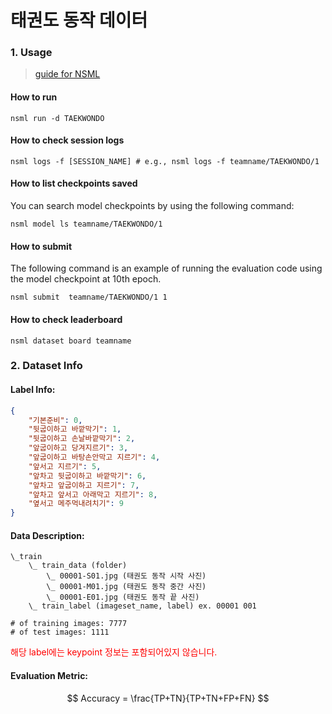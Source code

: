 # 태권도 동작 데이터

### 1. Usage

>  [guide for NSML](https://n-clair.github.io/ai-docs/_build/html/ko_KR/index.html)

#### How to run

```
nsml run -d TAEKWONDO
```

#### How to check session logs
```
nsml logs -f [SESSION_NAME] # e.g., nsml logs -f teamname/TAEKWONDO/1
```

#### How to list checkpoints saved
You can search model checkpoints by using the following command:
```
nsml model ls teamname/TAEKWONDO/1
```

#### How to submit
The following command is an example of running the evaluation code using the model checkpoint at 10th epoch.
```
nsml submit  teamname/TAEKWONDO/1 1
```

#### How to check leaderboard
```
nsml dataset board teamname
```

### 2. Dataset Info



#### Label Info:
```json
{
    "기본준비": 0,
    "뒷굽이하고 바깥막기": 1,
    "뒷굽이하고 손날바깥막기": 2,
    "앞굽이하고 당겨지르기": 3,
    "앞굽이하고 바탕손안막고 지르기": 4,
    "앞서고 지르기": 5,
    "앞차고 뒷굽이하고 바깥막기": 6,
    "앞차고 앞굽이하고 지르기": 7,
    "앞차고 앞서고 아래막고 지르기": 8, 
    "옆서고 메주먹내려치기": 9
}
```



#### Data Description:

```
\_train
    \_ train_data (folder)
        \_ 00001-S01.jpg (태권도 동작 시작 사진)
        \_ 00001-M01.jpg (태권도 동작 중간 사진)
        \_ 00001-E01.jpg (태권도 동작 끝 사진)
    \_ train_label (imageset_name, label) ex. 00001 001

# of training images: 7777
# of test images: 1111

```

<font color='red'> 해당 label에는 keypoint 정보는 포함되어있지 않습니다.</font>

#### Evaluation Metric:

$$
Accuracy = \frac{TP+TN}{TP+TN+FP+FN}
$$

